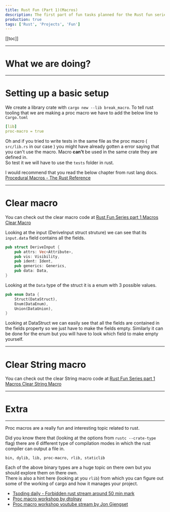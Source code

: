 ```yaml
---
title: Rust Fun (Part 1)(Macros)
description: The first part of fun tasks planned for the Rust fun series
production: true 
tags: ['Rust', 'Projects', 'Fun']
---
```


[[toc]]

--- 
# What we are doing?
<!--@include: ./Rust-Fun-Part-0.md{14,19}-->

--- 
# Setting up a basic setup
We create a library crate with `cargo new --lib break_macro`. To tell rust tooling that we are making a 
proc macro we have to add the below line to `Cargo.toml`
```yaml
[lib]
proc-macro = true
```

Oh and if you tried to write tests in the same file as the proc macro ( `src/lib.rs` in our case )
you might have already gotten a error saying that you can't use the macro. Macro **can't** be used in the same crate they are defined in.  
So test it we will have to use the `tests` folder in rust.

I would recommend that you read the below chapter from rust lang docs. 
[Procedural Macros - The Rust Reference](https://doc.rust-lang.org/reference/procedural-macros.html)

--- 
# Clear macro
You can check out the clear macro code at [Rust Fun Series part 1 Macros Clear Macro](https://github.com/aadi58002/rust-fun-series/blob/c03290f2262a19620de61509ebd7ed3776c90dcf/break_macro/src/lib.rs#L7-L17)

Looking at the input (DeriveInput struct struture) we can see that its `input.data` field contains all the fields.
```rust
pub struct DeriveInput {
    pub attrs: Vec<Attribute>,
    pub vis: Visibility,
    pub ident: Ident,
    pub generics: Generics,
    pub data: Data,
}
```

Looking at the `Data` type of the struct it is a enum with 3 possible values.
```rust
pub enum Data {
    Struct(DataStruct),
    Enum(DataEnum),
    Union(DataUnion),
}
```

Looking at DataStruct we can easily see that all the fields are contained in the fields property so we just have to make the fields empty.
Similarly it can be done for the enum but you will have to look which field to make empty yourself.

--- 

# Clear String macro
You can check out the clear String macro code at [Rust Fun Series part 1 Macros Clear String Macro](https://github.com/aadi58002/rust-fun-series/blob/f43a67b03e0f9aa8d723cac0305645c5655db304/break_macro/src/lib.rs#L20-L99)



--- 
# Extra
--- 
Proc macros are a really fun and interesting topic related to rust.

Did you know there that (looking at the options from `rustc --crate-type` flag) there are *6* 
different type of compilation modes in which the rust compiler can output a file in.  


`bin, dylib, lib, proc-macro, rlib, staticlib` 


Each of the above binary types are a huge topic on there own but you should explore them on there own.  
There is also a hint here (looking at you `rlib`) from which you can figure out some of the working of cargo and how it manages your project.

- [Tsoding daily - Forbidden rust stream around 50 min mark](https://youtu.be/LQ2rX5B0DUA?t=2996)
- [Proc macro workshop by dtolnay](https://github.com/dtolnay/proc-macro-workshop)
- [Proc macro workshop youtube stream by Jon Gjengset](https://youtu.be/geovSK3wMB8)

